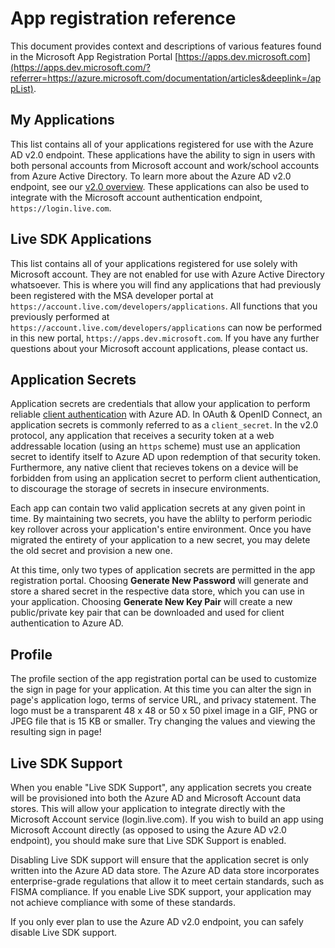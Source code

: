 <properties
    pageTitle="App Registration Portal Help Topics | Microsoft Azure"
    description="A description of various features in the Microsoft app registration portal."
    services="active-directory"
    documentationCenter=""
    authors="dstrockis"
    manager="mbaldwin"
    editor=""/>

<tags
    ms.service="active-directory"
    ms.workload="identity"
    ms.tgt_pltfrm="na"
    ms.devlang="na"
    ms.topic="article"
    ms.date="09/16/2016"
    ms.author="dastrock"/>

# <a name="app-registration-reference"></a>App registration reference
This document provides context and descriptions of various features found in the Microsoft App Registration Portal [https://apps.dev.microsoft.com](https://apps.dev.microsoft.com/?referrer=https://azure.microsoft.com/documentation/articles&deeplink=/appList).

## <a name="my-applications"></a>My Applications
This list contains all of your applications registered for use with the Azure AD v2.0 endpoint.  These applications have the ability to sign in users with both personal accounts from Microsoft account and work/school accounts from Azure Active Directory.  To learn more about the Azure AD v2.0 endpoint, see our [v2.0 overview](active-directory-appmodel-v2-overview.md).  These applications can also be used to integrate with the Microsoft account authentication endpoint, `https://login.live.com`.

## <a name="live-sdk-applications"></a>Live SDK Applications
This list contains all of your applications registered for use solely with Microsoft account.  They are not enabled for use with Azure Active Directory whatsoever.  This is where you will find any applications that had previously been registered with the MSA developer portal at `https://account.live.com/developers/applications`.  All functions that you previously performed at `https://account.live.com/developers/applications` can now be performed in this new portal, `https://apps.dev.microsoft.com`.  If you have any further questions about your Microsoft account applications, please contact us.

## <a name="application-secrets"></a>Application Secrets
Application secrets are credentials that allow your application to perform reliable [client authentication](http://tools.ietf.org/html/rfc6749#section-2.3) with Azure AD.  In OAuth & OpenID Connect, an application secrets is commonly referred to as a `client_secret`.  In the v2.0 protocol, any application that receives a security token at a web addressable location (using an `https` scheme) must use an application secret to identify itself to Azure AD upon redemption of that security token.  Furthermore, any native client that recieves tokens on a device will be forbidden from using an application secret to perform client authentication, to discourage the storage of secrets in insecure environments.

Each app can contain two valid application secrets at any given point in time.  By maintaining two secrets, you have the ablilty to perform periodic key rollover across your application's entire environment.  Once you have migrated the entirety of your application to a new secret, you may delete the old secret and provision a new one.

At this time, only two types of application secrets are permitted in the app registration portal.  Choosing **Generate New Password** will generate and store a shared secret in the respective data store, which you can use in your application.  Choosing **Generate New Key Pair** will create a new public/private key pair that can be downloaded and used for client authentication to Azure AD.

## <a name="profile"></a>Profile
The profile section of the app registration portal can be used to customize the sign in page for your application.  At this time you can alter the sign in page's application logo, terms of service URL, and privacy statement.  The logo must be a transparent 48 x 48 or 50 x 50 pixel image in a GIF, PNG or JPEG file that is 15 KB or smaller.  Try changing the values and viewing the resulting sign in page!

## <a name="live-sdk-support"></a>Live SDK Support
When you enable "Live SDK Support", any application secrets you create will be provisioned into both the Azure AD and Microsoft Account data stores.  This will allow your application to integrate directly with the Microsoft Account service (login.live.com).  If you wish to build an app using Microsoft Account directly (as opposed to using the Azure AD v2.0 endpoint), you should make sure that Live SDK Support is enabled.

Disabling Live SDK support will ensure that the application secret is only written into the Azure AD data store.  The Azure AD data store incorporates enterprise-grade regulations that allow it to meet certain standards, such as FISMA compliance.  If you enable Live SDK support, your application may not achieve compliance with some of these standards.

If you only ever plan to use the Azure AD v2.0 endpoint, you can safely disable Live SDK support.

